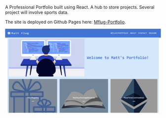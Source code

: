 A Professional Portfolio built using React. A hub to store projects. Several project will involve sports data.

The site is deployed on Github Pages here: [Mflug-Portfolio](https://mattflug.github.io/mflug-portfolio/).


![alt text](./public/picjpg.jpg)
